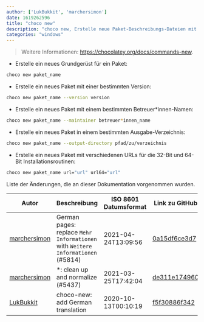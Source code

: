```yaml
---
author: ['LukBukkit', 'marchersimon']
date: 1619262596
title: "choco new"
description: "choco new, Erstelle neue Paket-Beschreibungs-Dateien mit Chocolatey."
categories: "windows"
---
```

> Weitere Informationen: <https://chocolatey.org/docs/commands-new>.

- Erstelle ein neues Grundgerüst für ein Paket:

```bash
choco new paket_name
```

- Erstelle ein neues Paket mit einer bestimmten Version:

```bash
choco new paket_name --version version
```

- Erstelle ein neues Paket mit einem bestimmten Betreuer*innen-Namen:

```bash
choco new paket_name --maintainer betreuer*innen_name
```

- Erstelle ein neues Paket in einem bestimmten Ausgabe-Verzeichnis:

```bash
choco new paket_name --output-directory pfad/zu/verzeichnis
```

- Erstelle ein neues Paket mit verschiedenen URLs für die 32-Bit und 64-Bit Installationsroutinen:

```bash
choco new paket_name url="url" url64="url"
```
Liste der Änderungen, die an dieser Dokumentation vorgenommen wurden.


Autor | Beschreibung | ISO 8601 Datumsformat | Link zu GitHub
------|-----|-----|-----
[marchersimon](mailto:50295997+marchersimon@users.noreply.github.com) | German pages: replace `Mehr Informationen` with `Weitere Informationen` (#5814) | 2021-04-24T13:09:56 | [0a15df6ce3d7](https://github.com/tldr-pages/tldr/commit/0a15df6ce3d790b71b8fa4ae2e8befe0ed0806c7)
[marchersimon](mailto:50295997+marchersimon@users.noreply.github.com) | *: clean up and normalize (#5437) | 2021-03-25T17:42:04 | [de311e174960](https://github.com/tldr-pages/tldr/commit/de311e17496083a7f805793ef228995ecc7e8c97)
[LukBukkit](mailto:luk.bukkit@gmail.com) | choco-new: add German translation | 2020-10-13T00:10:19 | [f5f30886f342](https://github.com/tldr-pages/tldr/commit/f5f30886f342b2d8f48b2e3bf4bfb6cee8d4fa46)

